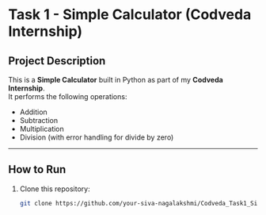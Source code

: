 # Task 1 - Simple Calculator (Codveda Internship)

##  Project Description
This is a **Simple Calculator** built in Python as part of my **Codveda Internship**.  
It performs the following operations:
- Addition
- Subtraction
- Multiplication
- Division (with error handling for divide by zero)

---

##  How to Run
1. Clone this repository:
   ```bash
   git clone https://github.com/your-siva-nagalakshmi/Codveda_Task1_SimpleCalculator.git
